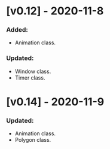 # [v0.12] - 2020-11-8
### Added:
* Animation class.
### Updated:
* Window class.
* Timer class.
# [v0.14] - 2020-11-9
### Updated:
* Animation class.
* Polygon class.